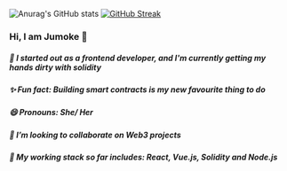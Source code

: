 <!-- ### Hi there 👋
I am Jumoke 
I am a chemical engineer by degree,
My side hstle is withcraft
I suck blood for a living
I am also a part-time zombie
I really love catfish
I would love to connect with you
To join my coven, Just say hi 3x while holding you hannd to you hand and stamping your feet on the ground simultaneously
If this doesn't work, you can always reach our coven's customer care unit, by screaming "Jutivia" 5 times
If this still don't work, it means the coven doesn't like you spirit.
 -->
 ![Anurag's GitHub stats](https://github-readme-stats.vercel.app/api?username=jutivia&show_icons=true&theme=radical)
 [![GitHub Streak](https://github-readme-streak-stats.herokuapp.com/?user=jutivia&theme=dark)](https://git.io/streak-stats)
### Hi, I am Jumoke 👋 
##### 🌱 I started out as a frontend developer, and I'm currently getting my hands dirty with solidity
##### ✨ Fun fact: Building smart contracts is my new favourite thing to do
##### 😄 Pronouns: She/ Her
##### 👯 I’m looking to collaborate on Web3 projects
##### 🔭 My working stack so far includes: React, Vue.js, Solidity and Node.js


